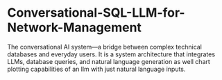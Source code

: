 # Conversational-SQL-LLM-for-Network-Management
The conversational AI system—a bridge between complex technical databases and everyday users.  It is a system architecture that integrates LLMs, database queries, and natural language generation as well chart plotting capabilities of an llm with just natural language inputs.

